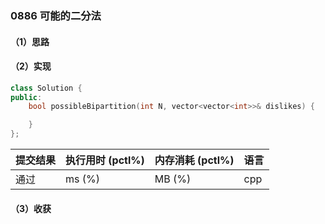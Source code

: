 ### 0886 可能的二分法

#### （1）思路

#### （2）实现

```cpp
class Solution {
public:
    bool possibleBipartition(int N, vector<vector<int>>& dislikes) {

    }
};
```

| 提交结果 | 执行用时 (pctl%) | 内存消耗 (pctl%) | 语言 |
|:---------|:-----------------|:-----------------|:-----|
| 通过     |  ms (%)   |  MB (%)  | cpp  |

#### （3）收获

